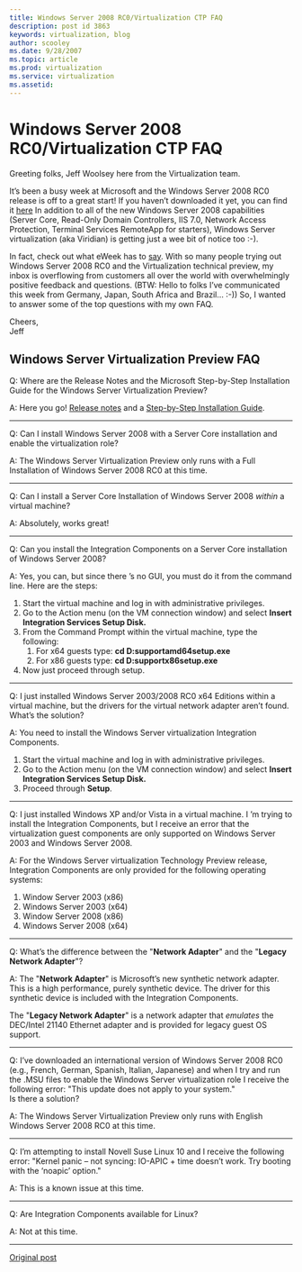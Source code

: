 ```yaml
---
title: Windows Server 2008 RC0/Virtualization CTP FAQ
description: post id 3863
keywords: virtualization, blog
author: scooley
ms.date: 9/28/2007
ms.topic: article
ms.prod: virtualization
ms.service: virtualization
ms.assetid: 
---
```


# Windows Server 2008 RC0/Virtualization CTP FAQ

Greeting folks, Jeff Woolsey here from the Virtualization team.

It’s been a busy week at Microsoft and the Windows Server 2008 RC0 release is off to a great start! If you haven’t downloaded it yet, you can find it [here](http://www.microsoft.com/windowsserver2008/audsel.mspx) In addition to all of the new Windows Server 2008 capabilities (Server Core, Read-Only Domain Controllers, IIS 7.0, Network Access Protection, Terminal Services RemoteApp for starters), Windows Server virtualization (aka Viridian) is getting just a wee bit of notice too :-).

In fact, check out what eWeek has to [say](http://www.eweek.com/article2/0,1895,2189866,00.asp).  With so many people trying out Windows Server 2008 RC0 and the Virtualization technical preview, my inbox is overflowing from customers all over the world with overwhelmingly positive feedback and questions. (BTW: Hello to folks I’ve communicated this week from Germany, Japan, South Africa and Brazil… :-)) So, I wanted to answer some of the top questions with my own FAQ.

Cheers,  
Jeff

## Windows Server Virtualization Preview FAQ

Q: Where are the Release Notes and the Microsoft Step-by-Step Installation Guide for the Windows Server Virtualization Preview?

A: Here you go!  [Release notes](http://www.microsoft.com/downloads/details.aspx?FamilyId=3ED582F0-F844-40BA-B692-230845AF1149&displaylang=en) and a [Step-by-Step Installation Guide](http://www.microsoft.com/windowsserver2008/virtualization/install.mspx).

--------------------------------------------------------------------------------------------------------------

Q: Can I install Windows Server 2008 with a Server Core installation and enable the virtualization role?

A: The Windows Server Virtualization Preview only runs with a Full Installation of Windows Server 2008 RC0 at this time.

--------------------------------------------------------------------------------------------------------------

Q: Can I install a Server Core Installation of Windows Server 2008 _within_ a virtual machine?

A: Absolutely, works great!

--------------------------------------------------------------------------------------------------------------

Q: Can you install the Integration Components on a Server Core installation of Windows Server 2008?

A: Yes, you can, but since there ’s no GUI, you must do it from the command line. Here are the steps:

  1. Start the virtual machine and log in with administrative privileges.
  2. Go to the Action menu (on the VM connection window) and select **Insert Integration Services Setup Disk.**
  3. From the Command Prompt within the virtual machine, type the following:
     1. For x64 guests type: **cd D:supportamd64setup.exe**
     2. For x86 guests type: **cd D:supportx86setup.exe**
  4. Now just proceed through setup.

--------------------------------------------------------------------------------------------------------------

Q: I just installed Windows Server 2003/2008 RC0 x64 Editions within a virtual machine, but the drivers for the virtual network adapter aren’t found. What’s the solution?

A: You need to install the Windows Server virtualization Integration Components.

  1. Start the virtual machine and log in with administrative privileges.
  2. Go to the Action menu (on the VM connection window) and select **Insert Integration Services Setup Disk.**
  3. Proceed through **Setup**.

--------------------------------------------------------------------------------------------------------------

Q: I just installed Windows XP and/or Vista in a virtual machine. I ’m trying to install the Integration Components, but I receive an error that the virtualization guest components are only supported on Windows Server 2003 and Windows Server 2008.

A: For the Windows Server virtualization Technology Preview release, Integration Components are only provided for the following operating systems:

  1. Window Server 2003 (x86)
  2. Windows Server 2003 (x64)
  3. Window Server 2008 (x86)
  4. Windows Server 2008 (x64)

--------------------------------------------------------------------------------------------------------------

Q: What’s the difference between the "**Network Adapter**" and the "**Legacy Network Adapter**"?

A: The "**Network Adapter**" is Microsoft’s new synthetic network adapter. This is a high performance, purely synthetic device. The driver for this synthetic device is included with the Integration Components.

The "**Legacy Network Adapter**" is a network adapter that _emulates_ the DEC/Intel 21140 Ethernet adapter and is provided for legacy guest OS support.

--------------------------------------------------------------------------------------------------------------

Q: I’ve downloaded an international version of Windows Server 2008 RC0 (e.g., French, German, Spanish, Italian, Japanese) and when I try and run the .MSU files to enable the Windows Server virtualization role I receive the following error: "This update does not apply to your system."  
Is there a solution?

A: The Windows Server Virtualization Preview only runs with English Windows Server 2008 RC0 at this time.

--------------------------------------------------------------------------------------------------------------

Q: I’m attempting to install Novell Suse Linux 10 and I receive the following error: "Kernel panic – not syncing: IO-APIC + time doesn’t work.  Try booting with the ‘noapic’ option."

A: This is a known issue at this time.

--------------------------------------------------------------------------------------------------------------

Q: Are Integration Components available for Linux?

A: Not at this time.

--------------------------------------------------------------------------------------------------------------

[Original post](https://blogs.technet.microsoft.com/virtualization/2007/09/28/windows-server-2008-rc0virtualization-ctp-faq/)